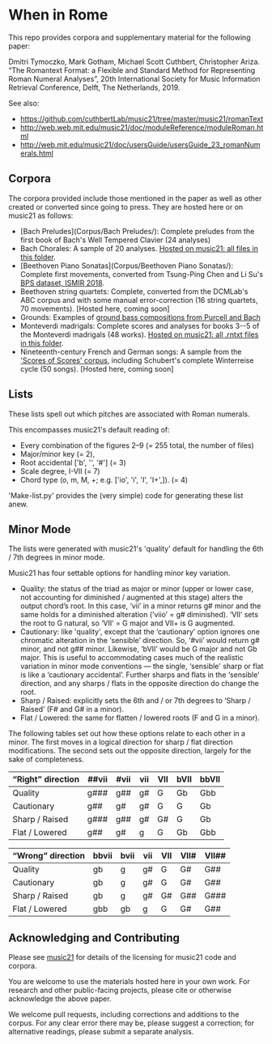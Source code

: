 # When in Rome

This repo provides corpora and supplementary material for the following paper:

Dmitri Tymoczko, Mark Gotham, Michael Scott Cuthbert, Christopher Ariza. “The Romantext Format: a Flexible and Standard Method for Representing Roman Numeral Analyses”, 20th International Society for Music Information Retrieval Conference, Delft, The Netherlands, 2019.

See also:
- https://github.com/cuthbertLab/music21/tree/master/music21/romanText
- http://web.web.mit.edu/music21/doc/moduleReference/moduleRoman.html
- http://web.mit.edu/music21/doc/usersGuide/usersGuide_23_romanNumerals.html

## Corpora

The corpora provided include those mentioned in the paper as well as other created or converted since going to press. They are hosted here or on music21 as follows:

- [Bach Preludes](Corpus/Bach Preludes/): Complete preludes from the first book of Bach's Well Tempered Clavier (24 analyses)
- Bach Chorales: A sample of 20 analyses. [Hosted on music21: all files in this folder](https://github.com/cuthbertLab/music21/tree/master/music21/corpus/bach/choraleAnalyses).
- [Beethoven Piano Sonatas](Corpus/Beethoven Piano Sonatas/): Complete first movements, converted from Tsung-Ping Chen and Li Su's [BPS dataset, ISMIR 2018](https://github.com/Tsung-Ping/functional-harmony).
- Beethoven string quartets: Complete, converted from the DCMLab's ABC corpus and with some manual error-correction (16 string quartets, 70 movements). [Hosted here, coming soon]
- Grounds: Examples of [ground bass compositions from Purcell and Bach](Corpus/Grounds/)
- Monteverdi madrigals: Complete scores and analyses for books 3--5 of the Monteverdi madrigals (48 works). [Hosted on music21: all .rntxt files in this folder](https://github.com/cuthbertLab/music21/tree/master/music21/corpus/monteverdi).
- Nineteenth-century French and German songs: A sample from the ['Scores of Scores' corpus](https://github.com/MarkGotham/ScoresOfScores), including Schubert's complete Winterreise cycle (50 songs). [Hosted here, coming soon]

## Lists

These lists spell out which pitches are associated with Roman numerals.

This encompasses music21's default reading of:
- Every combination of the figures 2–9 (= 255 total, the number of files)
- Major/minor key (= 2),
- Root accidental ['b', '', '#'] (= 3)
- Scale degree, I-VII (= 7)
- Chord type (o, m, M, +; e.g. ['io', 'i', 'I', 'I+',]).  (= 4)

'Make-list.py' provides the (very simple) code for generating these list anew.

## Minor Mode

The lists were generated with music21's 'quality' default for handling the 6th / 7th degrees in minor mode.

Music21 has four settable options for handling minor key variation.
- Quality: the status of the triad as major or minor (upper or lower case, not accounting for diminished / augmented at this stage) alters the output chord’s root. In this case, ‘vii’ in a minor returns g# minor and the same holds for a diminished alteration (’viio’ = g# diminished). ‘VII’ sets the root to G natural, so ‘VII’ = G major and VII+ is G augmented.
- Cautionary: like 'quality', except that the ‘cautionary’ option ignores one chromatic alteration in the ‘sensible’ direction. So, ‘#vii’ would return g# minor, and not g## minor. Likewise, ‘bVII’ would be G major and not Gb major. This is useful to accommodating cases much of the realistic variation in minor mode conventions — the single, ‘sensible' sharp or flat is like a ‘cautionary accidental’. Further sharps and flats in the ‘sensible’ direction, and any sharps / flats in the opposite direction do change the root.
- Sharp / Raised: explicitly sets the 6th and / or 7th degrees to ‘Sharp / Raised’ (F# and G# in a minor).
- Flat / Lowered: the same for flatten / lowered roots (F and G in a minor).

The following tables set out how these options relate to each other in a minor. The first moves in a logical direction for  sharp / flat direction modifications. The second sets out the opposite direction, largely for the sake of completeness.

|“Right” direction|##vii|#vii|vii|VII|bVII|bbVII|
|---|---|---|---|---|---|---|
|Quality|g###|g##|g#|G|Gb|Gbb|
|Cautionary|g##|g#|g#|G|G|Gb|
|Sharp / Raised|g###|g##|g#|G#|G|Gb|
|Flat / Lowered|g##|g#|g|G|Gb|Gbb|

|“Wrong” direction|bbvii|bvii|vii|VII|VII#|VII##|
|---|---|---|---|---|---|---|
|Quality|gb|g|g#|G|G#|G##|
|Cautionary|gb|g|g#|G|G#|G##|
|Sharp / Raised|gb|g|g#|G#|G##|G###|
|Flat / Lowered|gbb|gb|g|G|G#|G##|

## Acknowledging and Contributing

Please see [music21](https://github.com/cuthbertLab/music21/) for details of the licensing for music21 code and corpora.

You are welcome to use the materials hosted here in your own work.
For research and other public-facing projects, please cite or otherwise acknowledge the above paper.

We welcome pull requests, including corrections and additions to the corpus. For any clear error there may be, please suggest a correction; for alternative readings, please submit a separate analysis.
